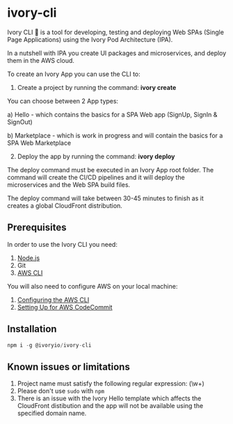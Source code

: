 # ivory-cli
Ivory CLI 🐘 is a tool for developing, testing and deploying Web SPAs (Single Page Applications) using the Ivory Pod Architecture (IPA).

In a nutshell with IPA you create UI packages and microservices, and deploy them in the AWS cloud.

To create an Ivory App you can use the CLI to:

1. Create a project by running the command: **ivory create**

You can choose between 2 App types:

a) Hello - which contains the basics for a SPA Web app (SignUp, SignIn & SignOut)

b) Marketplace - which is work in progress and will contain the basics for a SPA Web Marketplace

2. Deploy the app by running the command: **ivory deploy**

The deploy command must be executed in an Ivory App root folder. The command will create the CI/CD pipelines and it will deploy the microservices and the Web SPA build files.

The deploy command will take between 30-45 minutes to finish as it creates a global CloudFront distribution. 

## Prerequisites
In order to use the Ivory CLI you need:
1. [Node.js](https://nodejs.org/en/)
2. Git
3. [AWS CLI](https://aws.amazon.com/cli/)

You will also need to configure AWS on your local machine:

1. [Configuring the AWS CLI](https://docs.aws.amazon.com/cli/latest/userguide/cli-chap-configure.html)
2. [Setting Up for AWS CodeCommit](https://docs.aws.amazon.com/codecommit/latest/userguide/setting-up.html)

## Installation

```javascript
npm i -g @ivoryio/ivory-cli
```

## Known issues or limitations

1. Project name must satisfy the following regular expression: (\w+) 
2. Please don't use `sudo` with `npm`
3. There is an issue with the Ivory Hello template which affects the CloudFront distibution and the app will not be available using the specified domain name.
